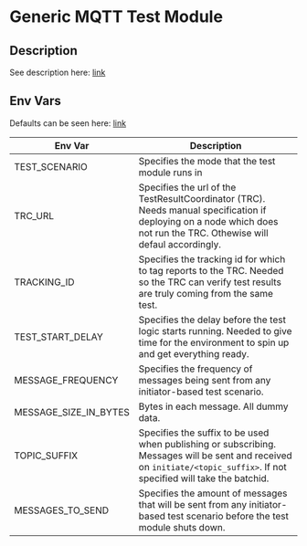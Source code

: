 # Generic MQTT Test Module

## Description
See description here:
[link](src/tester.rs#L96)

## Env Vars

Defaults can be seen here:
[link](config/default.json)

|Env Var| Description|
|----------|------------|
|TEST_SCENARIO | Specifies the mode that the test module runs in|
|TRC_URL| Specifies the url of the TestResultCoordinator (TRC). Needs manual specification if deploying on a node which does not run the TRC. Othewise will defaul accordingly.|
|TRACKING_ID| Specifies the tracking id for which to tag reports to the TRC. Needed so the TRC can verify test results are truly coming from the same test.|
|TEST_START_DELAY| Specifies the delay before the test logic starts running. Needed to give time for the environment to spin up and get everything ready.|
|MESSAGE_FREQUENCY| Specifies the frequency of messages being sent from any initiator-based test scenario.|
|MESSAGE_SIZE_IN_BYTES| Bytes in each message. All dummy data.|
|TOPIC_SUFFIX | Specifies the suffix to be used when publishing or subscribing. Messages will be sent and received on `initiate/<topic_suffix>`. If not specified will take the batchid.|
|MESSAGES_TO_SEND| Specifies the amount of messages that will be sent from any initiator-based test scenario before the test module shuts down.|

